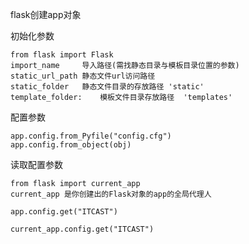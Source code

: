 flask创建app对象



初始化参数

```
from flask import Flask
import_name		导入路径(需找静态目录与模板目录位置的参数)
static_url_path	静态文件url访问路径
static_folder	静态文件目录的存放路径	'static'
template_folder:	模板文件目录存放路径	'templates'
```

配置参数

```
app.config.from_Pyfile("config.cfg")
app.config.from_object(obj)

```



读取配置参数

```
from flask import current_app
current_app	是你创建出的Flask对象的app的全局代理人

app.config.get("ITCAST")

current_app.config.get("ITCAST")
```

